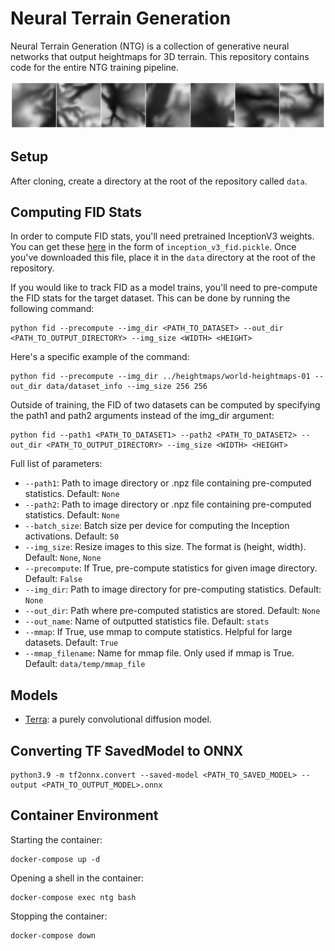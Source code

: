 # Neural Terrain Generation
Neural Terrain Generation (NTG) is a collection of generative neural networks that output heightmaps for 3D terrain. This repository contains code for the entire NTG training pipeline.

<img src="./images/display_heightmaps.png" width="800px"></img>

## Setup
After cloning, create a directory at the root of the repository called ``data``.

## Computing FID Stats
In order to compute FID stats, you'll need pretrained InceptionV3 weights. You can get these [here](https://huggingface.co/hayden-donnelly/inception-v3-fid/tree/main)
in the form of ``inception_v3_fid.pickle``. Once you've downloaded this file, place it in the ``data`` directory at the root of the repository.

If you would like to track FID as a model trains, you'll need to pre-compute the FID stats for the target dataset.
This can be done by running the following command:
```
python fid --precompute --img_dir <PATH_TO_DATASET> --out_dir <PATH_TO_OUTPUT_DIRECTORY> --img_size <WIDTH> <HEIGHT>
```
Here's a specific example of the command:
```
python fid --precompute --img_dir ../heightmaps/world-heightmaps-01 --out_dir data/dataset_info --img_size 256 256
```
Outside of training, the FID of two datasets can be computed by specifying the path1 and path2 arguments instead of the img_dir argument:
```
python fid --path1 <PATH_TO_DATASET1> --path2 <PATH_TO_DATASET2> --out_dir <PATH_TO_OUTPUT_DIRECTORY> --img_size <WIDTH> <HEIGHT>
```

Full list of parameters:
- ``--path1``: Path to image directory or .npz file containing pre-computed statistics. Default: ``None``
- ``--path2``: Path to image directory or .npz file containing pre-computed statistics. Default: ``None``
- ``--batch_size``: Batch size per device for computing the Inception activations. Default: ``50``
- ``--img_size``: Resize images to this size. The format is (height, width). Default: ``None``, ``None``
- ``--precompute``: If True, pre-compute statistics for given image directory. Default: ``False``
- ``--img_dir``: Path to image directory for pre-computing statistics. Default: ``None``
- ``--out_dir``: Path where pre-computed statistics are stored. Default: ``None``
- ``--out_name``: Name of outputted statistics file. Default: ``stats``
- ``--mmap``: If True, use mmap to compute statistics. Helpful for large datasets. Default: ``True``
- ``--mmap_filename``: Name for mmap file. Only used if mmap is True. Default: ``data/temp/mmap_file``

## Models
- [Terra](./models/terra.py): a purely convolutional diffusion model.

## Converting TF SavedModel to ONNX
```
python3.9 -m tf2onnx.convert --saved-model <PATH_TO_SAVED_MODEL> --output <PATH_TO_OUTPUT_MODEL>.onnx
```

## Container Environment
Starting the container:
```
docker-compose up -d
```

Opening a shell in the container:
```
docker-compose exec ntg bash
```

Stopping the container:
```
docker-compose down
```
